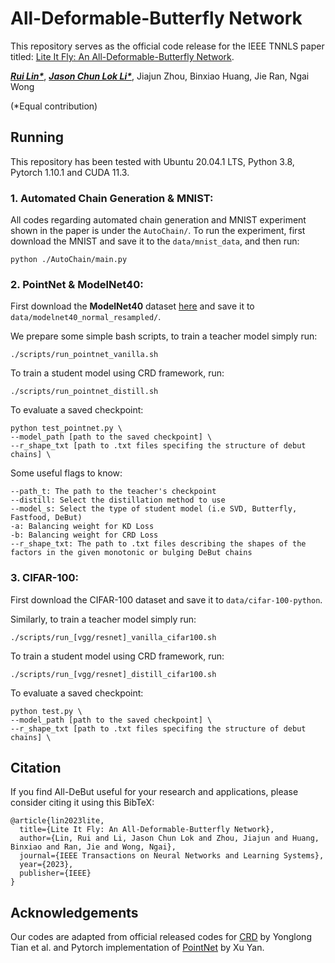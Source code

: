 # All-Deformable-Butterfly Network
This repository serves as the official code release for the IEEE TNNLS paper titled: [Lite It Fly: An All-Deformable-Butterfly Network](https://ieeexplore.ieee.org/document/10329580).

***[Rui Lin*](https://rlin27.github.io/)***, ***[Jason Chun Lok Li*](https://www.linkedin.com/in/jason-chun-lok-li-0590b3166/)***, Jiajun Zhou, Binxiao Huang, Jie Ran, Ngai Wong

(*Equal contribution)

## Running

This repository has been tested with Ubuntu 20.04.1 LTS, Python 3.8, Pytorch 1.10.1 and CUDA 11.3.

### 1. Automated Chain Generation & MNIST:

All codes regarding automated chain generation and MNIST experiment shown in the paper is under the `AutoChain/`. To run the experiment, first download the MNIST and save it to the `data/mnist_data`, and then run:

```
python ./AutoChain/main.py
```

### 2. PointNet & ModelNet40:

First download the **ModelNet40** dataset [here](https://shapenet.cs.stanford.edu/media/modelnet40_normal_resampled.zip) and save it to `data/modelnet40_normal_resampled/`.

We prepare some simple bash scripts, to train a teacher model simply run: 

```
./scripts/run_pointnet_vanilla.sh
```

To train a student model using CRD framework, run:
```
./scripts/run_pointnet_distill.sh
```

To evaluate a saved checkpoint:
```
python test_pointnet.py \
--model_path [path to the saved checkpoint] \
--r_shape_txt [path to .txt files specifing the structure of debut chains] \

```

Some useful flags to know:
```
--path_t: The path to the teacher's checkpoint
--distill: Select the distillation method to use
--model_s: Select the type of student model (i.e SVD, Butterfly, Fastfood, DeBut)
-a: Balancing weight for KD Loss
-b: Balancing weight for CRD Loss
--r_shape_txt: The path to .txt files describing the shapes of the factors in the given monotonic or bulging DeBut chains 
```



### 3. CIFAR-100:
First download the CIFAR-100 dataset and save it to `data/cifar-100-python`. 

Similarly, to train a teacher model simply run: 

```
./scripts/run_[vgg/resnet]_vanilla_cifar100.sh
```

To train a student model using CRD framework, run:
```
./scripts/run_[vgg/resnet]_distill_cifar100.sh
```

To evaluate a saved checkpoint:
```
python test.py \
--model_path [path to the saved checkpoint] \
--r_shape_txt [path to .txt files specifing the structure of debut chains] \
```

## Citation
If you find All-DeBut useful for your research and applications, please consider citing it using this BibTeX:
```
@article{lin2023lite,
  title={Lite It Fly: An All-Deformable-Butterfly Network},
  author={Lin, Rui and Li, Jason Chun Lok and Zhou, Jiajun and Huang, Binxiao and Ran, Jie and Wong, Ngai},
  journal={IEEE Transactions on Neural Networks and Learning Systems},
  year={2023},
  publisher={IEEE}
}
```


## Acknowledgements
Our codes are adapted from official released codes for [CRD](https://github.com/HobbitLong/RepDistiller) by Yonglong Tian et al. and Pytorch implementation of [PointNet](https://github.com/yanx27/Pointnet_Pointnet2_pytorch) by Xu Yan. 